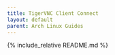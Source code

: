 ```yaml
---
title: TigerVNC Client Connect
layout: default
parent: Arch Linux Guides
---
```


{% include_relative README.md %}
